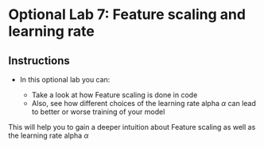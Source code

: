 # Optional Lab 7: Feature scaling and learning rate

## Instructions

- In this optional lab you can:

    - Take a look at how Feature scaling is done in code
    - Also, see how different choices of the learning rate alpha  $\alpha$ can lead to better or worse training of your model  
    
This will help you to gain a deeper intuition about Feature scaling as well as the learning rate alpha $\alpha$
